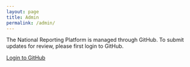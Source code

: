 ```yaml
---
layout: page
title: Admin
permalink: /admin/
---
```


The National Reporting Platform is managed through GitHub. To submit updates for review, please first login to GitHub. 

<div class="button_wrapper github-login">
    <a class="usa-button usa-button-big" href="https://github.com/login">Login to GitHub</a>
</div>


<script>

if (!!jQuery.cookie('token')) {
 //no cookie
 alert('hello');
} else {
 // have cookie
}

</script>